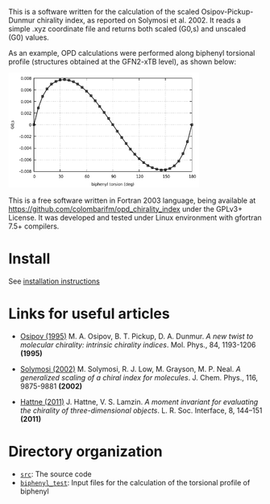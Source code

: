This is a software written for the calculation of the scaled Osipov-Pickup-Dunmur
chirality index, as reported on Solymosi et al. 2002. It reads a simple .xyz coordinate 
file and returns both scaled (G0,s) and unscaled (G0) values. 

As an example, OPD calculations were performed along biphenyl torsional profile 
(structures obtained at the GFN2-xTB level), as shown below:

<img src="https://github.com/colombarifm/opd_chirality_index/blob/main/biphenyl_test/OPD_biphenyl.png" width="75%" height="75%">

<br />

This is a free software written in Fortran 2003 language, being available at 
https://github.com/colombarifm/opd_chirality_index under the GPLv3+ License. 
It was developed and tested under Linux environment with gfortran 7.5+ compilers.  

# Install

See [installation instructions](./INSTALL.md)  

# Links for useful articles


* [Osipov (1995)](https://doi.org/10.1080/00268979500100831) M. A. Osipov, B. T. Pickup, D. A. Dunmur. *A new twist to molecular chirality: intrinsic chirality indices*. Mol. Phys., 84, 1193-1206 **(1995)**

* [Solymosi (2002)](https://doi.org/10.1063/1.1476321) M. Solymosi, R. J. Low, M. Grayson, M. P. Neal. *A generalized scaling of a chiral index for molecules*. J. Chem. Phys., 116, 9875-9881 **(2002)**

* [Hattne (2011)](https://doi.org/10.1098/rsif.2010.0297) J. Hattne, V. S. Lamzin. *A moment invariant for evaluating the chirality of three-dimensional objects*. L. R. Soc. Interface, 8, 144–151 **(2011)**


# Directory organization

* [`src`](./src): The source code
* [`biphenyl_test`](./biphenyl_test): Input files for the calculation of the torsional profile of biphenyl

